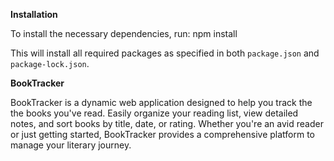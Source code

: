 **Installation**

To install the necessary dependencies, run:
npm install

This will install all required packages as specified in both `package.json` and `package-lock.json`.


**BookTracker**

BookTracker is a dynamic web application designed to help you track the the books you've read. Easily organize your reading list, view detailed notes, and sort books by title, date, or rating. Whether you're an avid reader or just getting started, BookTracker provides a comprehensive platform to manage your literary journey.
